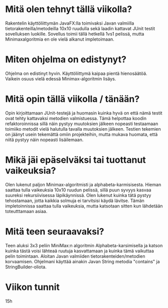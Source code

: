 <h1>Mitä olen tehnyt tällä viikolla?</h1>
Rakentelin käyttöliittymän JavaFX:lla toimivaksi Javan valmiilla tietorakenteilla/metodeilla 10x10 ruudulla sekä laadin kattavat JUnit testit sovelluksen luokille. Sovellus toimii tällä hetkellä 1vs1 pelissä, mutta Minimaxalgoritmia en ole vielä alkanut impletoimaan.
<h1>Miten ohjelma on edistynyt?</h1>
Ohjelma on edistinyt hyvin. Käyttöliittymä kaipaa pientä hienosäätöä. Vaikein osuus vielä edessä Minimax-algoritmin lisäys.
<h1>Mitä opin tällä viikolla / tänään?</h1>
Opin kirjoittamaan JUnit-testejä ja huomasin kuinka hyvä on että nämä testit ovat tehty kattavaksi metodien valmistuessa. Tämä helpottaa koodin refaktoroinnissa sillä näin pystyy muutoksien jälkeen nopeasti testaamaan toimiiko metodit vielä halutulla tavalla muutoksien jälkeen. Testien tekemien on jäänyt usein tekemättä omiin projekteihin, mutta mukava huomata, että niitä pystyy näin nopeasti lisäilemaan.
<h1>Mikä jäi epäselväksi tai tuottanut vaikeuksia?</h1>
Olen lukenut paljon Minimax-algoritmisti ja alphabeta-karmisisesta. Hieman saattaa tulla vaikeuksia 10x10 ruudun pelissä, sillä puun syvyys kasvaa suureksi rekursiivisessa läpikäynnissä. Olen lukenut kuinka tätä pystyy tehostamaan, jotta kaikkia solmuja ei tarvitsisi käydä lävitse. Tämän impletoinnissa saattaa tulla vaikeuksia, mutta katsotaan sitten kun lähdetään toteutttamaan asiaa.
<h1>Mitä teen seuraavaksi?</h1>
Teen aluksi 3x3 peliin MiniMax:n algoritmin Alphabeta-karsimisella ja katson kuinka tästä voisi lähteaä ruutuja kasvattamaan ja kuinka tämä vaikuttaa pelin toimintaan.
Aloitan Javan valmiiden tietorakenteiden/metodien korvaamisen. Ohjelmani käyttää ainakin Javan String metodia "contains" ja StringBuilder-oliota.
<h1>Viikon tunnit</h1>
15h